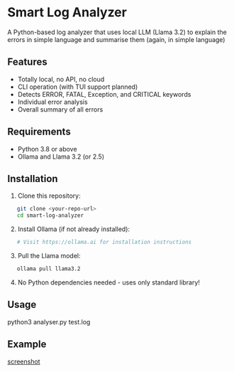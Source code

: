 # Smart Log Analyzer

A Python-based log analyzer that uses local LLM (Llama 3.2) to explain the errors in simple language and summarise them (again, in simple language)

## Features
- Totally local, no API, no cloud
- CLI operation (with TUI support planned)
- Detects ERROR, FATAL, Exception, and CRITICAL keywords
- Individual error analysis
- Overall summary of all errors


## Requirements
- Python 3.8 or above
- Ollama and Llama 3.2 (or 2.5)

## Installation

1. Clone this repository:
```bash
   git clone <your-repo-url>
   cd smart-log-analyzer
```

2. Install Ollama (if not already installed):
```bash
   # Visit https://ollama.ai for installation instructions
```

3. Pull the Llama model:
```bash
   ollama pull llama3.2
```

4. No Python dependencies needed - uses only standard library!


## Usage
python3 analyser.py test.log

## Example
[screenshot](screenshot.png)